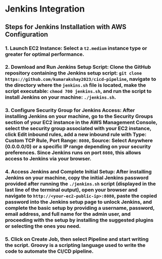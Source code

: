 # Jenkins Integration

## Steps for Jenkins Installation with AWS Configuration

### 1. Launch EC2 Instance: Select a `t2.medium` instance type or greater for optimal performance.

### 2. Download and Run Jenkins Setup Script: Clone the GitHub repository containing the Jenkins setup script: `git clone https://github.com/kumarakshay2023/cicd-pipeline`, navigate to the directory where the `jenkins.sh` file is located, make the script executable: `chmod 700 jenkins.sh`, and run the script to install Jenkins on your machine: `./jenkins.sh`.

### 3. Configure Security Group for Jenkins Access: After installing Jenkins on your machine, go to the **Security Groups** section of your EC2 instance in the AWS Management Console, select the security group associated with your EC2 instance, click **Edit inbound rules**, add a new inbound rule with **Type**: Custom TCP Rule, **Port Range**: `8080`, **Source**: Select **Anywhere (0.0.0.0/0)** or a specific IP range depending on your security preferences. Since Jenkins runs on port `8080`, this allows access to Jenkins via your browser.

### 4. Access Jenkins and Complete Initial Setup: After installing Jenkins on your machine, copy the initial Jenkins password provided after running the `./jenkins.sh` script (displayed in the last line of the terminal output), open your browser and navigate to `http://<your-ec2-public-ip>:8080`, paste the copied password into the Jenkins setup page to unlock Jenkins, and complete the basic setup by providing a **username**, **password**, **email address**, and **full name** for the admin user, and proceeding with the setup by installing the suggested plugins or selecting the ones you need.

### 5. Click on Create Job, then select Pipeline and start writing the script. Groovy is a scripting language used to write the code to automate the CI/CD pipeline.

